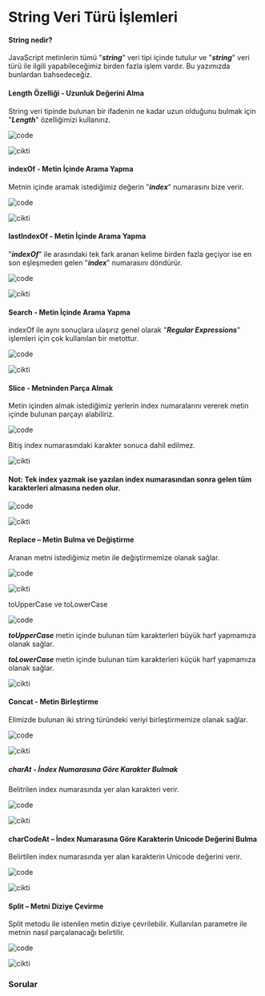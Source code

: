 # String Veri Türü İşlemleri

#### **String nedir?**

JavaScript metinlerin tümü "**_string_**" veri tipi içinde tutulur ve "**_string_**" veri türü ile ilgili yapabileceğimiz birden fazla işlem vardır. Bu yazımızda bunlardan bahsedeceğiz.

#### **Length Özelliği - Uzunluk Değerini Alma**

String veri tipinde bulunan bir ifadenin ne kadar uzun olduğunu bulmak için "**_Length_**" özelliğimizi kullanırız.

![code](figures\1-code.png)

![cikti](/figures/1-cikti.png)

#### **indexOf - Metin İçinde Arama Yapma**

Metnin içinde aramak istediğimiz değerin "**_index_**" numarasını bize verir.

![code](/figures/2-code.png)

![cikti](/figures/2-cikti.png)

#### **lastIndexOf - Metin İçinde Arama Yapma**

"**_indexOf_**" ile arasındaki tek fark aranan kelime birden fazla geçiyor ise en son eşleşmeden gelen "**_index_**" numarasını döndürür.

![code](/figures/3-code.png)

![cikti](/figures/3-cikti.png)

#### **Search - Metin İçinde Arama Yapma**

indexOf ile aynı sonuçlara ulaşırız genel olarak "**_Regular Expressions_**" işlemleri için çok kullanılan bir metottur.

![code](/figures/4-code.png)

![cikti](/figures/4-cikti.png)

#### **Slice - Metninden Parça Almak**

Metin içinden almak istediğimiz yerlerin index numaralarını vererek metin içinde bulunan parçayı alabiliriz.

![code](/figures/5-code.png)

Bitiş index numarasındaki karakter sonuca dahil edilmez.

![cikti](/figures/5-cikti.png)

#### Not: Tek index yazmak ise yazılan index numarasından sonra gelen tüm karakterleri almasına neden olur.

![code](/figures/6-code.png)

![cikti](/figures/6-cikti.png)

#### Replace – Metin Bulma ve Değiştirme

Aranan metni istediğimiz metin ile değiştirmemize olanak sağlar.

![code](/figures/7-code.png)

![cikti](/figures/7-cikti.png)

toUpperCase ve toLowerCase

![code](/figures/8-code.png)

**_toUpperCase_** metin içinde bulunan tüm karakterleri büyük harf yapmamıza olanak sağlar.

**_toLowerCase_** metin içinde bulunan tüm karakterleri küçük harf yapmamıza olanak sağlar.

![cikti](/figures/8-cikti.png)

#### Concat - Metin Birleştirme

Elimizde bulunan iki string türündeki veriyi birleştirmemize olanak sağlar.

![code](/figures/9-code.png)

![cikti](/figures/9-cikti.png)

##### charAt - İndex Numarasına Göre Karakter Bulmak

Belitrilen index numarasında yer alan karakteri verir.

![code](/figures/10-code.png)

![cikti](/figures/10-cikti.png)

#### charCodeAt – İndex Numarasına Göre Karakterin Unicode Değerini Bulma

Belirtilen index numarasında yer alan karakterin Unicode değerini verir.

![code](/figures/11-code.png)

![cikti](/figures/11-cikti.png)

#### Split – Metni Diziye Çevirme

Split metodu ile istenilen metin diziye çevrilebilir. Kullanılan parametre ile metnin nasıl parçalanacağı belirtilir.

![code](/figures/12-code.png)

![cikti](/figures/12-cikti.png)

### Sorular
